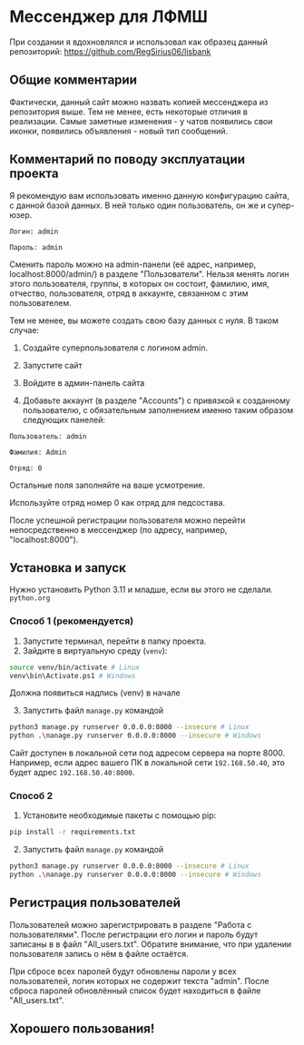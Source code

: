 # Мессенджер для ЛФМШ

При создании я вдохновлялся и использовал как образец данный репозиторий: https://github.com/RegSirius06/lisbank

## Общие комментарии

Фактически, данный сайт можно назвать копией мессенджера из репозитория выше. Тем не менее, есть некоторые отличия в реализации. Самые заметные изменения - у чатов появились свои иконки, появились объявления - новый тип сообщений.

## Комментарий по поводу эксплуатации проекта

Я рекомендую вам использовать именно данную конфигурацию сайта, с данной базой данных. В ней только один пользователь, он же и супер-юзер.

`Логин: admin`

`Пароль: admin`

Сменить пароль можно на admin-панели (её адрес, например, localhost:8000/admin/) в разделе "Пользователи".
Нельзя менять логин этого пользователя, группы, в которых он состоит, фамилию, имя, отчество, пользователя, отряд в аккаунте, связанном с этим пользователем.

Тем не менее, вы можете создать свою базу данных с нуля. В таком случае:


1) Создайте суперпользователя с логином admin.

2) Запустите сайт

3) Войдите в админ-панель сайта

4) Добавьте аккаунт (в разделе "Accounts") с привязкой к созданному пользователю, с обязательным заполнением именно таким образом следующих панелей:


`Пользователь: admin`

`Фамилия: Admin`

`Отряд: 0`


Остальные поля заполняйте на ваше усмотрение.

Используйте отряд номер 0 как отряд для педсостава.

После успешной регистрации пользователя можно перейти непосредственно в мессенджер (по адресу, например, "localhost:8000").

## Установка и запуск

Нужно установить Python 3.11 и младше, если вы этого не сделали.
`python.org`

### Способ 1 (рекомендуется)
1. Запустите терминал, перейти в папку проекта.
2. Зайдите в виртуальную среду (`venv`):
```bash
source venv/bin/activate # Linux
venv\bin\Activate.ps1 # Windows
```
Должна появиться надпись (venv) в начале

3. Запустить файл `manage.py` командой
```bash
python3 manage.py runserver 0.0.0.0:8000 --insecure # Linux
python .\manage.py runserver 0.0.0.0:8000 --insecure # Windows
```
Сайт доступен в локальной сети под адресом сервера на порте 8000.
Например, если адрес вашего ПК в локальной сети `192.168.50.40`, это будет адрес `192.168.50.40:8000`.

### Способ 2
1. Установите необходимые пакеты с помощью pip:
```bash
pip install -r requirements.txt 
```
2. Запустить файл `manage.py` командой
```bash
python3 manage.py runserver 0.0.0.0:8000 --insecure # Linux
python .\manage.py runserver 0.0.0.0:8000 --insecure # Windows
```
## Регистрация пользователей

Пользователей можно зарегистрировать в разделе "Работа с пользователями". После регистрации его логин и пароль будут записаны в в файл "All_users.txt". Обратите внимание, что при удалении пользователя запись о нём в файле остаётся.

При сбросе всех паролей будут обновлены пароли у всех пользователей, логин которых не содержит текста "admin". После сброса паролей обновлённый список будет находиться в файле "All_users.txt".

## Хорошего пользования!
